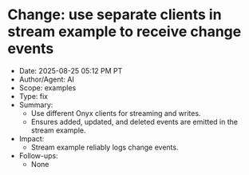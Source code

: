 # Change: use separate clients in stream example to receive change events

- Date: 2025-08-25 05:12 PM PT
- Author/Agent: AI
- Scope: examples
- Type: fix
- Summary:
  - Use different Onyx clients for streaming and writes.
  - Ensures added, updated, and deleted events are emitted in the stream example.
- Impact:
  - Stream example reliably logs change events.
- Follow-ups:
  - None
